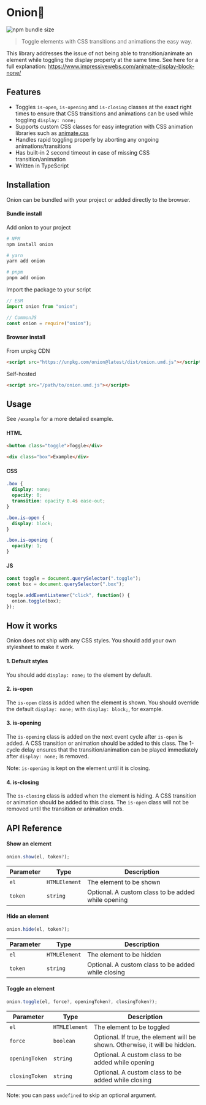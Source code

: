 # Onion🧅

![npm bundle size](https://img.shields.io/bundlephobia/min/onion?style=flat-square)

> Toggle elements with CSS transitions and animations the easy way.

This library addresses the issue of not being able to transition/animate an element while toggling the display property at the same time. See here for a full explanation: https://www.impressivewebs.com/animate-display-block-none/

## Features

- Toggles `is-open`, `is-opening` and `is-closing` classes at the exact right times to ensure that CSS transitions and animations can be used while toggling `display: none;`
- Supports custom CSS classes for easy integration with CSS animation libraries such as [animate.css](https://animate.style/)
- Handles rapid toggling properly by aborting any ongoing animations/transitions
- Has built-in 2 second timeout in case of missing CSS transition/animation
- Written in TypeScript

## Installation

Onion can be bundled with your project or added directly to the browser.

#### Bundle install

Add onion to your project

```bash
# NPM
npm install onion

# yarn
yarn add onion

# pnpm
pnpm add onion
```

Import the package to your script

```js
// ESM
import onion from "onion";

// CommonJS
const onion = require("onion");
```

#### Browser install

From unpkg CDN

```html
<script src="https://unpkg.com/onion@latest/dist/onion.umd.js"></script>
```

Self-hosted

```html
<script src="/path/to/onion.umd.js"></script>
```

## Usage

See `/example` for a more detailed example.

#### HTML

```html
<button class="toggle">Toggle</div>

<div class="box">Example</div>
```

#### CSS

```css
.box {
  display: none;
  opacity: 0;
  transition: opacity 0.4s ease-out;
}

.box.is-open {
  display: block;
}

.box.is-opening {
  opacity: 1;
}
```

#### JS

```js
const toggle = document.querySelector(".toggle");
const box = document.querySelector(".box");

toggle.addEventListener("click", function() {
  onion.toggle(box);
});
```

## How it works

Onion does not ship with any CSS styles. You should add your own stylesheet to make it work.

#### 1. Default styles

You should add `display: none;` to the element by default.

#### 2. is-open

The `is-open` class is added when the element is shown. You should override the default `display: none;` with `display: block;`, for example.

#### 3. is-opening

The `is-opening` class is added on the next event cycle after `is-open` is added. A CSS transition or animation should be added to this class. The 1-cycle delay ensures that the transition/animation can be played immediately after `display: none;` is removed.

Note: `is-opening` is kept on the element until it is closing.

#### 4. is-closing

The `is-closing` class is added when the element is hiding. A CSS transition or animation should be added to this class. The `is-open` class will not be removed until the transition or animation ends.


## API Reference

#### Show an element

```js
onion.show(el, token?);
```

| Parameter | Type | Description |
| --------- | ---- | ----------- |
| `el` | `HTMLElement` | The element to be shown |
| `token` | `string` | Optional. A custom class to be added while opening |

#### Hide an element

```js
onion.hide(el, token?);
```

| Parameter | Type | Description |
| --------- | ---- | ----------- |
| `el` | `HTMLElement` | The element to be hidden |
| `token` | `string` | Optional. A custom class to be added while closing |

#### Toggle an element

```js
onion.toggle(el, force?, openingToken?, closingToken?);
```

| Parameter | Type | Description |
| --------- | ---- | ----------- |
| `el` | `HTMLElement` | The element to be toggled |
| `force` | `boolean` | Optional. If true, the element will be shown. Otherwise, it will be hidden. |
| `openingToken` | `string` | Optional. A custom class to be added while opening |
| `closingToken` | `string` | Optional. A custom class to be added while closing |

Note: you can pass `undefined` to skip an optional argument.
